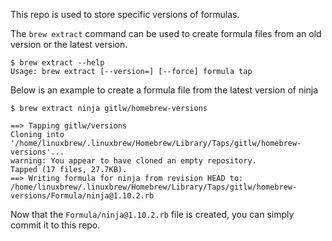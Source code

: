 This repo is used to store specific versions of formulas.

The `brew extract` command can be used to create formula files from an old version or the latest version.

```
$ brew extract --help
Usage: brew extract [--version=] [--force] formula tap
```

Below is an example to create a formula file from the latest version of ninja
```
$ brew extract ninja gitlw/homebrew-versions

==> Tapping gitlw/versions
Cloning into '/home/linuxbrew/.linuxbrew/Homebrew/Library/Taps/gitlw/homebrew-versions'...
warning: You appear to have cloned an empty repository.
Tapped (17 files, 27.7KB).
==> Writing formula for ninja from revision HEAD to:
/home/linuxbrew/.linuxbrew/Homebrew/Library/Taps/gitlw/homebrew-versions/Formula/ninja@1.10.2.rb
```

Now that the `Formula/ninja@1.10.2.rb` file is created, you can simply commit it to this repo.

